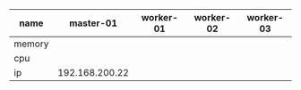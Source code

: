 

| name | master-01 | worker-01 | worker-02 | worker-03 |
| ---- | --------- | --------- | --------- | --------- |
| memory
| cpu
| ip   | 192.168.200.22 | 